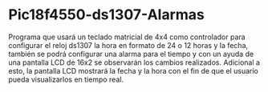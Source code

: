 # Pic18f4550-ds1307-Alarmas
Programa que usará un teclado matricial de 4x4 como controlador para configurar el reloj ds1307 la hora en formato de 24 o 12 horas y la fecha,
también se podrá configurar una alarma para el tiempo y con un ayuda de una pantalla LCD de 16x2 se observarán los cambios realizados.
Adicional a esto, la pantalla LCD mostrará la fecha y la hora con el fin de que el usuario pueda visualizarlos en tiempo real.

